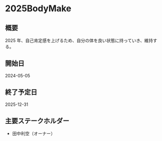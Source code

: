 # 2025BodyMake

## 概要

2025 年、自己肯定感を上げるため、自分の体を良い状態に持っていき、維持する。

## 開始日

2024-05-05

## 終了予定日

2025-12-31

## 主要ステークホルダー

-   田中利空（オーナー）

